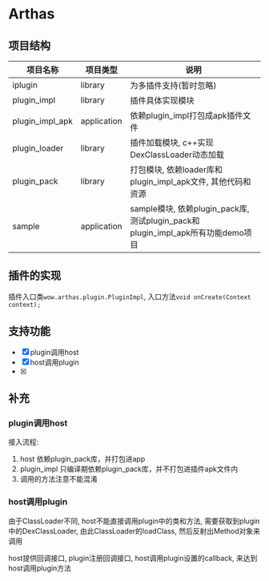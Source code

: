 # Arthas

## 项目结构

| 项目名称 | 项目类型 | 说明|
|----|----|----|
| iplugin | library | 为多插件支持(暂时忽略) |
| plugin_impl | library | 插件具体实现模块 |
| plugin_impl_apk | application | 依赖plugin_impl打包成apk插件文件 |
| plugin_loader | library | 插件加载模块, c++实现DexClassLoader动态加载 |
| plugin_pack | library | 打包模块, 依赖loader库和plugin_impl_apk文件, 其他代码和资源 |
| sample | application | sample模块, 依赖plugin_pack库, 测试plugin_pack和plugin_impl_apk所有功能demo项目 |


## 插件的实现

插件入口类`wow.arthas.plugin.PluginImpl`, 入口方法`void onCreate(Context context);`



## 支持功能

- [x] plugin调用host
- [x] host调用plugin
- [x] 


## 补充

### plugin调用host

接入流程:

1. host 依赖plugin_pack库，并打包进app
2. plugin_impl 只编译期依赖plugin_pack库，并不打包进插件apk文件内
3. 调用的方法注意不能混淆


### host调用plugin

由于ClassLoader不同, host不能直接调用plugin中的类和方法, 需要获取到plugin中的DexClassLoader, 由此ClassLoader的loadClass,
然后反射出Method对象来调用

host提供回调接口, plugin注册回调接口, host调用plugin设置的callback, 来达到host调用plugin方法
